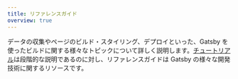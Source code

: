 ```yaml
---
title: リファレンスガイド
overview: true
---
```


データの収集やページのビルド・スタイリング、デプロイといった、Gatsby を使ったビルドに関する様々なトピックについて詳しく説明します。[チュートリアル](/tutorial/)は段階的な説明であるのに対し、リファレンスガイドは Gatsby の様々な開発技術に関するリソースです。

<GuideList slug={props.slug} />
